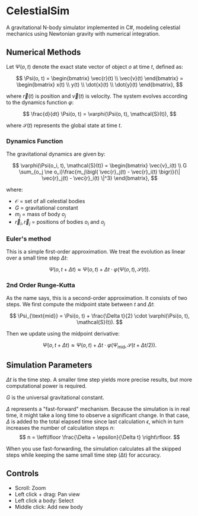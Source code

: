 # CelestialSim
A gravitational N-body simulator implemented in C#, modeling celestial mechanics using Newtonian gravity with numerical integration.

## Numerical Methods
Let $\Psi(o, t)$ denote the exact state vector of object $o$ at time $t$, defined as:

$$
\Psi(o, t) = \begin{bmatrix} \vec{r}(t) \\ \vec{v}(t) \end{bmatrix} = \begin{bmatrix} x(t) \\ y(t) \\ \dot{x}(t) \\ \dot{y}(t) \end{bmatrix},
$$

where $\vec{r}(t)$ is position and $\vec{v}(t)$ is velocity. The system evolves according to the dynamics function $\varphi$:

$$
\frac{d}{dt} \Psi(o, t) = \varphi(\Psi(o, t), \mathcal{S}(t)),
$$

where $\mathcal{S}(t)$ represents the global state at time $t$.

### Dynamics Function
The gravitational dynamics are given by:

$$
\varphi(\Psi(o_i, t), \mathcal{S}(t)) = \begin{bmatrix}
\vec{v}_i(t) \\
G \sum_{o_j \ne o_i}\frac{m_j\bigl( \vec{r}_j(t) - \vec{r}_i(t) \bigr)}{\| \vec{r}_j(t) - \vec{r}_i(t) \|^3}
\end{bmatrix},
$$

where:
- $\mathcal{O}$ = set of all celestial bodies
- $G$ = gravitational constant
- $m_j$ = mass of body $o_j$
- $\vec{r}_i, \vec{r}_j$ = positions of bodies $o_i$ and $o_j$

### Euler's method
This is a simple first-order approximation. We treat the evolution as linear over a small time step $\Delta t$:

$$
\Psi(o, t + \Delta t) \approx \Psi(o, t) + \Delta t \cdot \varphi(\Psi(o, t), \mathcal{S}(t)).
$$

### 2nd Order Runge-Kutta
As the name says, this is a second-order approximation. It consists of two steps. We first compute the midpoint state between $t$ and $\Delta t$:

$$
\Psi_{\text{mid}} = \Psi(o, t) + \frac{\Delta t}{2} \cdot \varphi(\Psi(o, t), \mathcal{S}(t)).
$$

Then we update using the midpoint derivative:

$$
\Psi(o, t + \Delta t) \approx \Psi(o, t) + \Delta t \cdot \varphi(\Psi_{\text{mid}}, \mathcal{S}(t + \Delta t / 2)).
$$


## Simulation Parameters

$\Delta t$ is the time step. A smaller time step yields more precise results, but more computational power is required.

$G$ is the universal gravitational constant.

$\Delta$ represents a "fast-forward" mechanism. Because the simulation is in real time, it might take a long time to observe a significant change. In that case, $\Delta$ is added to the total elapsed time since last calculation $\epsilon$, which in turn increases the number of calculation steps $n$:
$$
n = \left\lfloor \frac{\Delta + \epsilon}{\Delta t} \right\rfloor.
$$

When you use fast-forwarding, the simulation calculates all the skipped steps while keeping the same small time step (Δt) for accuracy.

## Controls
- Scroll: Zoom
- Left click + drag: Pan view
- Left click a body: Select
- Middle click: Add new body